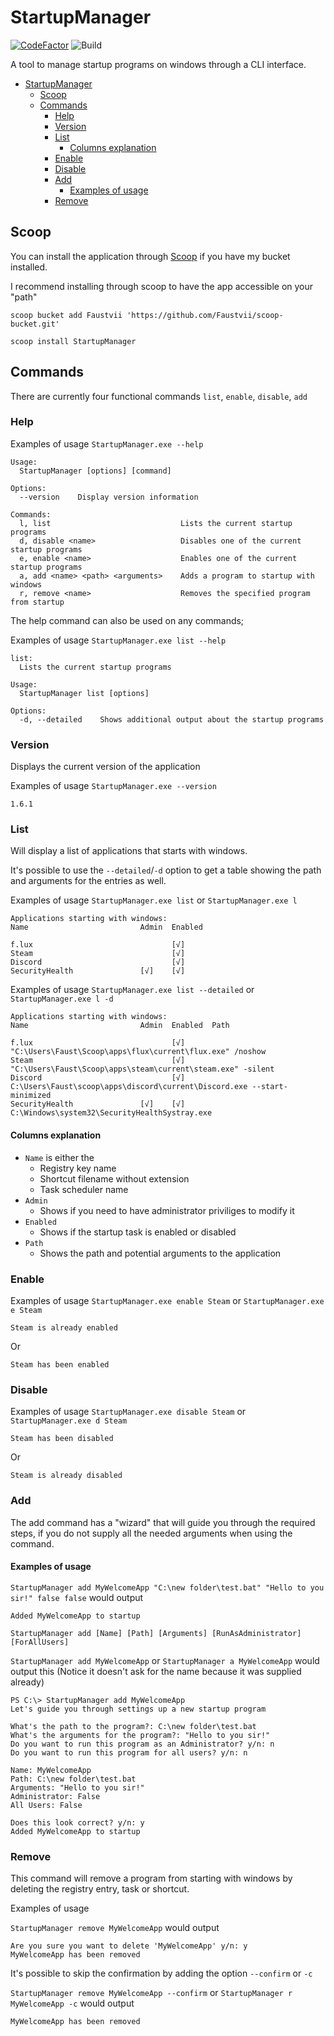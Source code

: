 # StartupManager

[![CodeFactor](https://www.codefactor.io/repository/github/faustvii/startupmanager/badge)](https://www.codefactor.io/repository/github/faustvii/startupmanager)
![Build](https://github.com/Faustvii/StartupManager/workflows/Build/badge.svg)

A tool to manage startup programs on windows through a CLI interface.

- [StartupManager](#startupmanager)
  - [Scoop](#scoop)
  - [Commands](#commands)
    - [Help](#help)
    - [Version](#version)
    - [List](#list)
      - [Columns explanation](#columns-explanation)
    - [Enable](#enable)
    - [Disable](#disable)
    - [Add](#add)
      - [Examples of usage](#examples-of-usage)
    - [Remove](#remove)

## Scoop

You can install the application through [Scoop](https://github.com/lukesampson/scoop) if you have my bucket installed.

I recommend installing through scoop to have the app accessible on your "path"

`scoop bucket add Faustvii 'https://github.com/Faustvii/scoop-bucket.git'`

`scoop install StartupManager`

## Commands

There are currently four functional commands `list`, `enable`, `disable`, `add`

### Help

Examples of usage `StartupManager.exe --help`

```text
Usage:
  StartupManager [options] [command]

Options:
  --version    Display version information

Commands:
  l, list                             Lists the current startup programs
  d, disable <name>                   Disables one of the current startup programs
  e, enable <name>                    Enables one of the current startup programs
  a, add <name> <path> <arguments>    Adds a program to startup with windows
  r, remove <name>                    Removes the specified program from startup
```

The help command can also be used on any commands;

Examples of usage `StartupManager.exe list --help`

```text
list:
  Lists the current startup programs

Usage:
  StartupManager list [options]

Options:
  -d, --detailed    Shows additional output about the startup programs
```

### Version

Displays the current version of the application

Examples of usage `StartupManager.exe --version`

```text
1.6.1
```

### List

Will display a list of applications that starts with windows.

It's possible to use the `--detailed`/`-d` option to get a table showing the path and arguments for the entries as well.

Examples of usage `StartupManager.exe list` or `StartupManager.exe l`

```text
Applications starting with windows:
Name                         Admin  Enabled

f.lux                               [√]
Steam                               [√]
Discord                             [√]
SecurityHealth               [√]    [√]
```

Examples of usage `StartupManager.exe list --detailed` or `StartupManager.exe l -d`

```text
Applications starting with windows:
Name                         Admin  Enabled  Path

f.lux                               [√]      "C:\Users\Faust\Scoop\apps\flux\current\flux.exe" /noshow
Steam                               [√]      "C:\Users\Faust\Scoop\apps\steam\current\steam.exe" -silent
Discord                             [√]      C:\Users\Faust\scoop\apps\discord\current\Discord.exe --start-minimized
SecurityHealth               [√]    [√]      C:\Windows\system32\SecurityHealthSystray.exe
```

#### Columns explanation

- `Name` is either the
  - Registry key name
  - Shortcut filename without extension
  - Task scheduler name
- `Admin`
  - Shows if you need to have administrator priviliges to modify it
- `Enabled`
  - Shows if the startup task is enabled or disabled
- `Path`
  - Shows the path and potential arguments to the application

### Enable

Examples of usage `StartupManager.exe enable Steam` or `StartupManager.exe e Steam`

```text
Steam is already enabled
```

Or

```text
Steam has been enabled
```

### Disable

Examples of usage `StartupManager.exe disable Steam` or `StartupManager.exe d Steam`

```text
Steam has been disabled
```

Or

```text
Steam is already disabled
```

### Add

The add command has a "wizard" that will guide you through the required steps, if you do not supply all the needed arguments when using the command.

#### Examples of usage

`StartupManager add MyWelcomeApp "C:\new folder\test.bat" "Hello to you sir!" false false` would output

```text
Added MyWelcomeApp to startup
```

`StartupManager add [Name] [Path] [Arguments] [RunAsAdministrator] [ForAllUsers]`

 `StartupManager add MyWelcomeApp` or  `StartupManager a MyWelcomeApp` would output this (Notice it doesn't ask for the name because it was supplied already)

 ```text
PS C:\> StartupManager add MyWelcomeApp
Let's guide you through settings up a new startup program

What's the path to the program?: C:\new folder\test.bat
What's the arguments for the program?: "Hello to you sir!"
Do you want to run this program as an Administrator? y/n: n
Do you want to run this program for all users? y/n: n

Name: MyWelcomeApp
Path: C:\new folder\test.bat
Arguments: "Hello to you sir!"
Administrator: False
All Users: False

Does this look correct? y/n: y
Added MyWelcomeApp to startup
 ```

### Remove

This command will remove a program from starting with windows by deleting the registry entry, task or shortcut.

Examples of usage

`StartupManager remove MyWelcomeApp` would output

```text
Are you sure you want to delete 'MyWelcomeApp' y/n: y
MyWelcomeApp has been removed
```

It's possible to skip the confirmation by adding the option `--confirm` or `-c`

`StartupManager remove MyWelcomeApp --confirm` or `StartupManager r MyWelcomeApp -c` would output

```text
MyWelcomeApp has been removed
```

